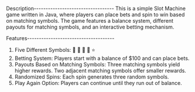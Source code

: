 Description----------------------------------
This is a simple Slot Machine game written in Java, where players can place bets and spin to win based on matching symbols.
The game features a balance system, different payouts for matching symbols, and an interactive betting mechanism.

Features-------------------------------------
1) Five Different Symbols: 🍒 🍉 🍋 👑 ⭐
2) Betting System: Players start with a balance of $100 and can place bets.
3) Payouts Based on Matching Symbols:
      Three matching symbols yield higher rewards.
      Two adjacent matching symbols offer smaller rewards.
4) Randomized Spins: Each spin generates three random symbols.
5) Play Again Option: Players can continue until they run out of balance.
